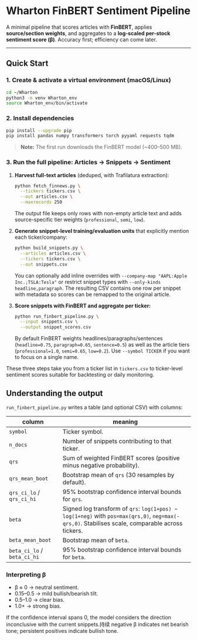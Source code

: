 # Wharton FinBERT Sentiment Pipeline

A minimal pipeline that scores articles with **FinBERT**, applies **source/section weights**, and aggregates to a **log-scaled per-stock sentiment score (β)**. Accuracy first; efficiency can come later.

---

## Quick Start

### 1. Create & activate a virtual environment (macOS/Linux)
```bash
cd ~/Wharton
python3 -m venv Wharton_env
source Wharton_env/bin/activate
```

### 2. Install dependencies
```bash
pip install --upgrade pip
pip install pandas numpy transformers torch pyyaml requests tqdm
```
> **Note:** The first run downloads the FinBERT model (~400–500 MB).

### 3. Run the full pipeline: Articles → Snippets → Sentiment

1. **Harvest full-text articles** (deduped, with Trafilatura extraction):
   ```bash
   python fetch_finnews.py \
     --tickers tickers.csv \
     --out articles.csv \
     --maxrecords 250
   ```
   The output file keeps only rows with non-empty article text and adds source-specific tier weights (`professional`, `semi`, `low`).

2. **Generate snippet-level training/evaluation units** that explicitly mention each ticker/company:
   ```bash
   python build_snippets.py \
     --articles articles.csv \
     --tickers tickers.csv \
     --out snippets.csv
   ```
   You can optionally add inline overrides with `--company-map "AAPL:Apple Inc.;TSLA:Tesla"` or restrict snippet types with `--only-kinds headline,paragraph`. The resulting CSV contains one row per snippet with metadata so scores can be remapped to the original article.

3. **Score snippets with FinBERT and aggregate per ticker:**
   ```bash
   python run_finbert_pipeline.py \
     --input snippets.csv \
     --output snippet_scores.csv
   ```
   By default FinBERT weights headlines/paragraphs/sentences (`headline=0.75`, `paragraph=0.65`, `sentence=0.5`) as well as the article tiers (`professional=1.0`, `semi=0.65`, `low=0.2`). Use `--symbol TICKER` if you want to focus on a single name.

These three steps take you from a ticker list in `tickers.csv` to ticker-level sentiment scores suitable for backtesting or daily monitoring.

## Understanding the output

`run_finbert_pipeline.py` writes a table (and optional CSV) with columns:

| column | meaning |
| --- | --- |
| `symbol` | Ticker symbol. |
| `n_docs` | Number of snippets contributing to that ticker. |
| `qrs` | Sum of weighted FinBERT scores (positive minus negative probability). |
| `qrs_mean_boot` | Bootstrap mean of `qrs` (30 resamples by default). |
| `qrs_ci_lo` / `qrs_ci_hi` | 95% bootstrap confidence interval bounds for `qrs`. |
| `beta` | Signed log transform of `qrs`: `log(1+pos) − log(1+neg)` with `pos=max(qrs,0)`, `neg=max(-qrs,0)`. Stabilises scale, comparable across tickers. |
| `beta_mean_boot` | Bootstrap mean of `beta`. |
| `beta_ci_lo` / `beta_ci_hi` | 95% bootstrap confidence interval bounds for `beta`. |

### Interpreting β

- β ≈ 0 → neutral sentiment.
- 0.15–0.5 → mild bullish/bearish tilt.
- 0.5–1.0 → clear bias.
- 1.0+ → strong bias.

If the confidence interval spans 0, the model considers the direction inconclusive with the current snippets.持续 negative β indicates net bearish tone; persistent positives indicate bullish tone.